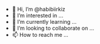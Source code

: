 - 👋 Hi, I’m @habibiirkiz
- 👀 I’m interested in ...
- 🌱 I’m currently learning ...
- 💞️ I’m looking to collaborate on ...
- 📫 How to reach me ...

<!---
habibiirkiz/habibiirkiz is a ✨ special ✨ repository because its `README.md` (this file) appears on your GitHub profile.
You can click the Preview link to take a look at your changes.
--->
